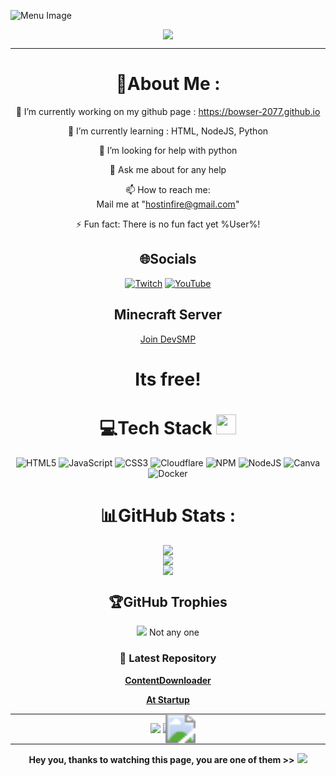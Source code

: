 ![Menu Image](https://i.ibb.co/GQVqJf65/image.png)
<p align="center">
  <a href="https://bowser-2077.github.io"><img src="https://readme-typing-svg.herokuapp.com?color=%2336BCF7&center=true&vCenter=true&lines=Hi+%2C+welcome+to+my+Github+page;I+am+Bowser-2077;I+am+a+High+school+student;Web+Dev;Game+Dev;Bot+Dev"></a>
</p>

---
<div align="center">
  
# 💫About Me :
🔭 I’m currently working on my github page : https://bowser-2077.github.io
  
🌱 I’m currently learning : HTML, NodeJS, Python

  🤔 I’m looking for help with python

  💬 Ask me about for any help

  📫 How to reach me:  
  Mail me at "hostinfire@gmail.com"

⚡ Fun fact: There is no fun fact yet %User%!


## 🌐Socials
[![Twitch](https://img.shields.io/badge/Twitch-%239146FF.svg?logo=Twitch&logoColor=white)](https://twitch.tv/bowser207777) [![YouTube](https://img.shields.io/badge/YouTube-%23FF0000.svg?logo=YouTube&logoColor=white)](https://youtube.com/@bowser2077) 

## Minecraft Server
[Join DevSMP](https://github.com/bowser-2077/DevSMP)
# Its free!

# 💻Tech Stack <img src = "https://media2.giphy.com/media/QssGEmpkyEOhBCb7e1/giphy.gif?cid=ecf05e47a0n3gi1bfqntqmob8g9aid1oyj2wr3ds3mg700bl&rid=giphy.gif" width = 32px> 
![HTML5](https://img.shields.io/badge/html5-%23E34F26.svg?style=for-the-badge&logo=html5&logoColor=white) ![JavaScript](https://img.shields.io/badge/javascript-%23323330.svg?style=for-the-badge&logo=javascript&logoColor=%23F7DF1E) ![CSS3](https://img.shields.io/badge/css3-%231572B6.svg?style=for-the-badge&logo=css3&logoColor=white) ![Cloudflare](https://img.shields.io/badge/Cloudflare-F38020?style=for-the-badge&logo=Cloudflare&logoColor=white) ![NPM](https://img.shields.io/badge/NPM-%23000000.svg?style=for-the-badge&logo=npm&logoColor=white)  ![NodeJS](https://img.shields.io/badge/node.js-6DA55F?style=for-the-badge&logo=node.js&logoColor=white) ![Canva](https://img.shields.io/badge/Canva-%2300C4CC.svg?style=for-the-badge&logo=Canva&logoColor=white) ![Docker](https://img.shields.io/badge/docker-%230db7ed.svg?style=for-the-badge&logo=docker&logoColor=white)
# 📊GitHub Stats :
![](https://github-readme-stats.vercel.app/api?username=bowser-2077&theme=radical&hide_border=false&include_all_commits=false&count_private=false)<br/>
![](https://github-readme-streak-stats.herokuapp.com/?user=bowser-2077&theme=radical&hide_border=false)<br/>
![](https://github-readme-stats.vercel.app/api/top-langs/?username=bowser-2077&theme=radical&hide_border=false&include_all_commits=false&count_private=false&layout=compact)

## 🏆GitHub Trophies
![](https://github-profile-trophy.vercel.app/?username=bower-2077&theme=discord&no-frame=false&no-bg=false&margin-w=4)
Not any one

### 📕 Latest Repository

<!-- BLOG-POST-LIST:START -->
 [**ContentDownloader**](https://github.com/bowser-2077/Content-Downloader)
  
 [**At Startup**](https://github.com/bowser-2077/AtStartup)
<!-- BLOG-POST-LIST:END -->

---
![](http://ForTheBadge.com/images/badges/built-by-developers.svg)
![](https://forthebadge.com/images/badges/uses-brains.svg)
<a href="https://github.com/{TON-UTILISATEUR}">
  <img src="https://img.shields.io/github/stars/bowser-2077?affiliations=OWNER&style=for-the-badge" style="transform: scale(3);">
</a>



---
**Hey you, thanks to watching this page, you are one of them >>**
![](https://komarev.com/ghpvc/?username=bowser-2077&color=brightgreen)
</div>
